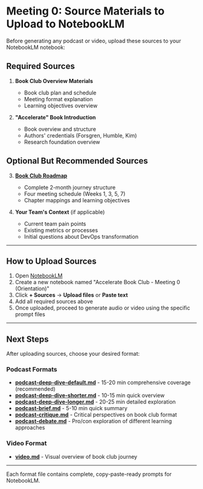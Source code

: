 # Meeting 0: Source Materials to Upload to NotebookLM

Before generating any podcast or video, upload these sources to your NotebookLM notebook:

## Required Sources

1. **Book Club Overview Materials**
   - Book club plan and schedule
   - Meeting format explanation
   - Learning objectives overview

2. **"Accelerate" Book Introduction**
   - Book overview and structure
   - Authors' credentials (Forsgren, Humble, Kim)
   - Research foundation overview

## Optional But Recommended Sources

3. **[Book Club Roadmap](../../../book-club-roadmap.md)**
   - Complete 2-month journey structure
   - Four meeting schedule (Weeks 1, 3, 5, 7)
   - Chapter mappings and learning objectives

4. **Your Team's Context** (if applicable)
   - Current team pain points
   - Existing metrics or processes
   - Initial questions about DevOps transformation

---

## How to Upload Sources

1. Open [NotebookLM](https://notebooklm.google.com)
2. Create a new notebook named "Accelerate Book Club - Meeting 0 (Orientation)"
3. Click **+ Sources** → **Upload files** or **Paste text**
4. Add all required sources above
5. Once uploaded, proceed to generate audio or video using the specific prompt files

---

## Next Steps

After uploading sources, choose your desired format:

### Podcast Formats
- **[podcast-deep-dive-default.md](podcast-deep-dive-default.md)** - 15-20 min comprehensive coverage (recommended)
- **[podcast-deep-dive-shorter.md](podcast-deep-dive-shorter.md)** - 10-15 min quick overview
- **[podcast-deep-dive-longer.md](podcast-deep-dive-longer.md)** - 20-25 min detailed exploration
- **[podcast-brief.md](podcast-brief.md)** - 5-10 min quick summary
- **[podcast-critique.md](podcast-critique.md)** - Critical perspectives on book club format
- **[podcast-debate.md](podcast-debate.md)** - Pro/con exploration of different learning approaches

### Video Format
- **[video.md](video.md)** - Visual overview of book club journey

---

Each format file contains complete, copy-paste-ready prompts for NotebookLM.
